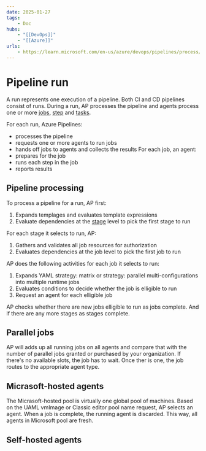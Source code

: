 ```yaml
---
date: 2025-01-27
tags:
    - Doc
hubs:
    - "[[DevOps]]"
    - "[[Azure]]"
urls:
    - https://learn.microsoft.com/en-us/azure/devops/pipelines/process/runs?view=azure-devops
---
```


# Pipeline run 

A run represents one execution of a pipeline. Both CI and CD pipelines consist of runs. During a run, AP processes the pipeline and agents process one or more [jobs](inbox/2025-01-24_Azure_Pipelines.md#Job), [step](inbox/2025-01-24_Azure_Pipelines.md#Step) and [tasks](inbox/2025-01-24_Azure_Pipelines.md#Task).

For each run, Azure Pipelines:
- processes the pipeline
- requests one or more agents to run jobs
- hands off jobs to agents and collects the results
For each job, an agent:
- prepares for the job
- runs each step in the job
- reports results


## Pipeline processing

To process a pipeline for a run, AP first:
1. Expands templages and evaluates template expressions
2. Evaluate dependencies at the [stage](inbox/2025-01-24_Azure_Pipelines.md#Stage) level to pick the first stage to run

For each stage it selects to run, AP:
1. Gathers and validates all job resources for authorization
2. Evaluates dependencies at the job level to pick the first job to run

AP does the following activities for each job it selects to run:
1. Expands YAML strategy: matrix or strategy: parallel multi-configurations into multiple runtime jobs
2. Evaluates conditions to decide whether the job is elligible to run
3. Request an agent for each elligible job

AP checks whether there are new jobs elligible to run as jobs complete. And if there are any more stages as stages complete.

## Parallel jobs

AP will adds up all running jobs on all agents and compare that with the number of parallel jobs granted or purchased by your organization.
If there's no available slots, the job has to wait. Once ther is one, the job routes to the appropriate agent type.

## Micrasoft-hosted agents

The Micrasoft-hosted pool is virtually one global pool of machines. Based on the UAML vmImage or Classic editor pool name request, AP selects an agent.
When a job is complete, the running agent is discarded. This way, all agents in Microsoft pool are fresh.

## Self-hosted agents





